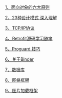 [1、面向对象的六大原则](https://www.cnblogs.com/itfenqing/p/7750524.html)

[2、23种设计模式 深入理解](https://www.cnblogs.com/foryang/p/5849402.html)

[3、TCP/IP协议](https://blog.csdn.net/goodboy1881/article/details/665041)

[4、Retrofit源码学习随笔](https://www.jianshu.com/p/8b44a76197e1)

[5、Proguard 技巧](https://mp.weixin.qq.com/s/sFPnK_nvNQOWRK3rd3XnZw)

[6、关于Binder](https://www.jianshu.com/p/062a6e4f5cbe)

[7、数据库]()

[8、网络框架]()

[9、图片加载框架]()

